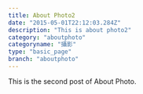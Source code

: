 ```yaml
---
title: About Photo2
date: "2015-05-01T22:12:03.284Z"
description: "This is about photo2"
category: "aboutphoto"
categoryname: "攝影"
type: "basic_page"
branch: "aboutphoto"
---
```


This is the second post of About Photo.

